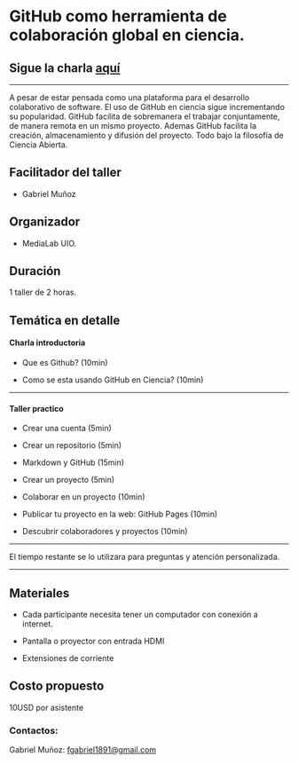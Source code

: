 
# GitHub como herramienta de colaboración global en ciencia. 

## Sigue la charla [aquí](https://bookdown.org/fgabriel1891/GitHubScience/)
____

A pesar de estar pensada como una plataforma para el desarrollo colaborativo de software. El uso de GitHub en ciencia sigue incrementando su popularidad. GitHub facilita de sobremanera el trabajar conjuntamente, de manera remota en un mismo proyecto. Ademas GitHub facilita la creación, almacenamiento y difusión del proyecto. Todo bajo la filosofía de Ciencia Abierta.   

## Facilitador del taller

- Gabriel Muñoz 

## Organizador

- MediaLab UIO. 

## Duración 

1 taller de 2 horas. 

## Temática en detalle 

#### Charla introductoria 

- Que es Github? (10min)

- Como se esta usando GitHub en Ciencia? (10min)

------

#### Taller practico 

- Crear una cuenta (5min) 

- Crear un repositorio (5min) 

- Markdown y GitHub (15min)

- Crear un proyecto (5min)

- Colaborar en un proyecto (10min)

- Publicar tu proyecto en la web: GitHub Pages (10min) 

- Descubrir colaboradores y proyectos (10min)

----- 

El tiempo restante se lo utilizara para preguntas y atención personalizada. 

----- 

## Materiales 

- Cada participante necesita tener un computador con conexión a internet. 

- Pantalla o proyector con entrada HDMI 

- Extensiones de corriente 

## Costo propuesto 

10USD por asistente 

### Contactos: 

Gabriel Muñoz: fgabriel1891@gmail.com






